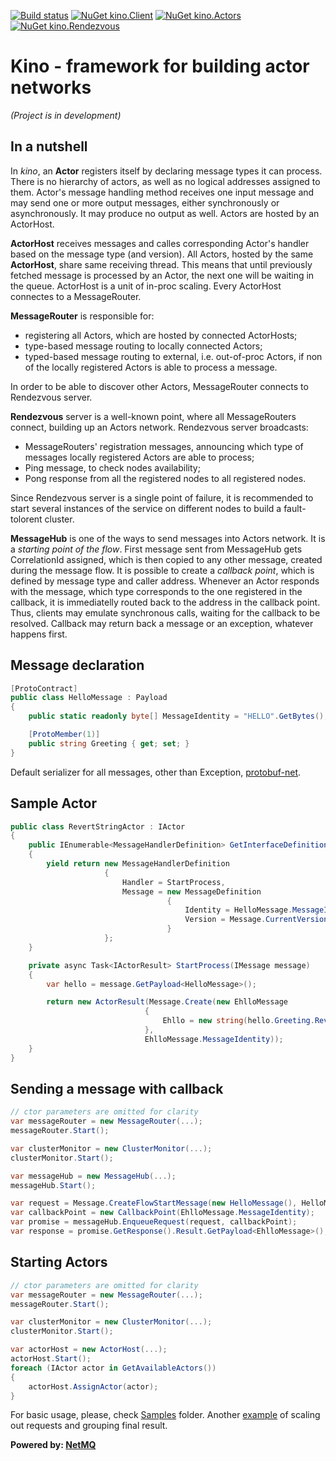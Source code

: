[![Build status](https://ci.appveyor.com/api/projects/status/khn5imataa5uw4oj?svg=true)](https://ci.appveyor.com/project/iiwaasnet/kino)
[![NuGet kino.Client](https://badge.fury.io/nu/kino.Client.svg)](http://badge.fury.io/nu/kino.Client)
[![NuGet kino.Actors](https://badge.fury.io/nu/kino.Actors.svg)](http://badge.fury.io/nu/kino.Actors)
[![NuGet kino.Rendezvous](https://badge.fury.io/nu/kino.Rendezvous.svg)](http://badge.fury.io/nu/kino.Rendezvous)

# Kino - framework for building actor networks
*(Project is in development)*
## In a nutshell

In *kino*, an **Actor** registers itself by declaring message types it can process. There is no hierarchy of actors, as well as no logical addresses assigned to them.
Actor's message handling method receives one input message and may send one or more output messages, either synchronously or asynchronously. It may produce no output as well.
Actors are hosted by an ActorHost.



**ActorHost** receives messages and calles corresponding Actor's handler based on the message type (and version). All Actors, hosted by the same **ActorHost**, share same receiving thread. 
This means that until previously fetched message is processed by an Actor, the next one will be waiting in the queue. ActorHost is a unit of in-proc scaling.
Every ActorHost connectes to a MessageRouter.



**MessageRouter** is responsible for:
  * registering all Actors, which are hosted by connected ActorHosts;
  * type-based message routing to locally connected Actors;
  * typed-based message routing to external, i.e. out-of-proc Actors, if non of the locally registered Actors is able to process a message.

In order to be able to discover other Actors, MessageRouter connects to Rendezvous server.



**Rendezvous** server is a well-known point, where all MessageRouters connect, building up an Actors network. 
Rendezvous server broadcasts:
  * MessageRouters' registration messages, announcing which type of messages locally registered Actors are able to process;
  * Ping message, to check nodes availability;
  * Pong response from all the registered nodes to all registered nodes.

Since Rendezvous server is a single point of failure, it is recommended to start several instances of the service on different nodes to build a fault-tolorent cluster.



**MessageHub** is one of the ways to send messages into Actors network. It is a *starting point of the flow*. First message sent from MessageHub gets CorrelationId assigned, 
which is then copied to any other message, created during the message flow. It is possible to create a *callback point*, which is defined by message type and caller address. 
Whenever an Actor responds with the message, which type corresponds to the one registered in the callback, it is immediatelly routed back to the address in the callback point.
Thus, clients may emulate synchronous calls, waiting for the callback to be resolved. Callback may return back a message or an exception, whatever happens first.


## Message declaration
```csharp
[ProtoContract]
public class HelloMessage : Payload
{
    public static readonly byte[] MessageIdentity = "HELLO".GetBytes();

    [ProtoMember(1)]
    public string Greeting { get; set; }
}
```
Default serializer for all messages, other than Exception, [protobuf-net](https://github.com/mgravell/protobuf-net).

## Sample Actor
```csharp
public class RevertStringActor : IActor
{
    public IEnumerable<MessageHandlerDefinition> GetInterfaceDefinition()
    {
        yield return new MessageHandlerDefinition
                     {
                         Handler = StartProcess,
                         Message = new MessageDefinition
                                   {
                                       Identity = HelloMessage.MessageIdentity,
                                       Version = Message.CurrentVersion
                                   }
                     };
    }

    private async Task<IActorResult> StartProcess(IMessage message)
    {
        var hello = message.GetPayload<HelloMessage>();

        return new ActorResult(Message.Create(new EhlloMessage
                              {
                                  Ehllo = new string(hello.Greeting.Reverse().ToArray())
                              },
                              EhlloMessage.MessageIdentity));
    }
}
```

## Sending a message with callback
```csharp
// ctor parameters are omitted for clarity
var messageRouter = new MessageRouter(...);
messageRouter.Start();

var clusterMonitor = new ClusterMonitor(...);
clusterMonitor.Start();

var messageHub = new MessageHub(...);
messageHub.Start();

var request = Message.CreateFlowStartMessage(new HelloMessage(), HelloMessage.MessageIdentity);
var callbackPoint = new CallbackPoint(EhlloMessage.MessageIdentity);
var promise = messageHub.EnqueueRequest(request, callbackPoint);
var response = promise.GetResponse().Result.GetPayload<EhlloMessage>();
```

## Starting Actors
```csharp
// ctor parameters are omitted for clarity
var messageRouter = new MessageRouter(...);
messageRouter.Start();

var clusterMonitor = new ClusterMonitor(...);
clusterMonitor.Start();

var actorHost = new ActorHost(...);
actorHost.Start();
foreach (IActor actor in GetAvailableActors())
{
    actorHost.AssignActor(actor);
}
```
For basic usage, please, check [Samples](https://github.com/iiwaasnet/kino/tree/master/src/Samples) folder.
Another [example](https://github.com/iiwaasnet/weather) of scaling out requests and grouping final result.


**Powered by: [NetMQ](https://github.com/zeromq/netmq)**
